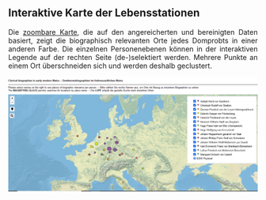 <h2>Interaktive Karte der Lebensstationen</h2>

<p align="justify">Die <a href="qgis2web_Domherren_v3/#4/51.08/2.07)">zoombare Karte</a>, die auf den angereicherten und bereinigten Daten basiert, zeigt die biographisch relevanten Orte jedes Domprobts in einer anderen Farbe. Die einzelnen Personenebenen können in der interaktiven Legende auf der rechten Seite (de-)selektiert werden. Mehrere Punkte an einem Ort überschneiden sich und werden deshalb geclustert.</p>

<a href="qgis2web_Domherren_v3/#4/51.08/2.07"><img src="./maps/Domherren_v3_map-screenshot.png" width="630px" padding="10px" align="center"/></a>
